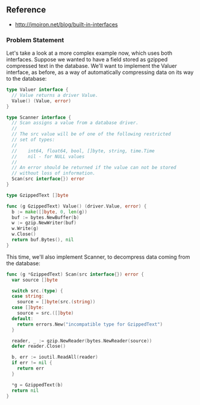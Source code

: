 ## Reference
- http://jmoiron.net/blog/built-in-interfaces

### Problem Statement
Let's take a look at a more complex example now, which uses both interfaces. Suppose we wanted to have a field stored as gzipped compressed text in the database. We'll want to implement the Valuer interface, as before, as a way of automatically compressing data on its way to the database:

```go
type Valuer interface {
  // Value returns a driver Value.
  Value() (Value, error)
}
```

```go
type Scanner interface {
  // Scan assigns a value from a database driver.
  //
  // The src value will be of one of the following restricted
  // set of types:
  //
  //    int64, float64, bool, []byte, string, time.Time
  //    nil - for NULL values
  //
  // An error should be returned if the value can not be stored
  // without loss of information.
  Scan(src interface{}) error
}
```

```go
type GzippedText []byte

func (g GzippedText) Value() (driver.Value, error) {
  b := make([]byte, 0, len(g))
  buf := bytes.NewBuffer(b)
  w := gzip.NewWriter(buf)
  w.Write(g)
  w.Close()
  return buf.Bytes(), nil
}
```

This time, we'll also implement Scanner, to decompress data coming from the database:
```go
func (g *GzippedText) Scan(src interface{}) error {
  var source []byte

  switch src.(type) {
  case string:
    source = []byte(src.(string))
  case []byte:
    source = src.([]byte)
  default:
    return errors.New("incompatible type for GzippedText")
  }

  reader, _ := gzip.NewReader(bytes.NewReader(source))
  defer reader.Close()

  b, err := ioutil.ReadAll(reader)
  if err != nil {
    return err
  }

  *g = GzippedText(b)
  return nil
}
```
